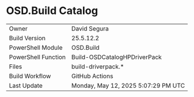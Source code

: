 ﻿# OSD.Build Catalog

| | |
|-|-|
| Owner | David Segura |
| Build Version | 25.5.12.2 |
| PowerShell Module | OSD.Build |
| PowerShell Function | Build-OSDCatalogHPDriverPack |
| Files | build-driverpack.* |
| Build Workflow | GitHub Actions |
| Last Update | Monday, May 12, 2025 5:07:29 PM UTC |
